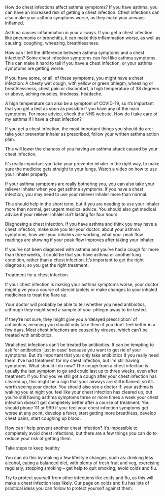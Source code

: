 How do chest infections affect asthma symptoms?
If you have asthma, you can have an increased risk of getting a chest infection. Chest infections can also make your asthma symptoms worse, as they make your airways inflamed.

Asthma causes inflammation in your airways. If you get a chest infection like pneumonia or bronchitis, it can make this inflammation worse, as well as causing: coughing, wheezing, breathlessness.

How can I tell the difference between asthma symptoms and a chest infection?
Some chest infection symptoms can feel like asthma symptoms. This can make it hard to tell if you have a chest infection, or your asthma symptoms are getting worse.

If you have some, or all, of these symptoms, you might have a chest infection: A chesty wet cough, with yellow or green phlegm, wheezing or breathlessness, chest pain or discomfort, a high temperature of 38 degrees or above, aching muscles, tiredness, headache.

A high temperature can also be a symptom of COVID-19, so it’s important that you get a test as soon as possible if you have any of the main symptoms. For more advice, check the NHS website.
How do I take care of my asthma if I have a chest infection?

If you get a chest infection, the most important things you should do are: take your preventer inhaler as prescribed, follow your written asthma action plan.

This will lower the chances of you having an asthma attack caused by your chest infection.

It’s really important you take your preventer inhaler in the right way, to make sure the medicine gets straight to your lungs. Watch a video on how to use your inhaler properly.

If your asthma symptoms are really bothering you, you can also take your reliever inhaler when you get asthma symptoms. If you have a chest infection, you may need to use your reliever inhaler more than normal.

This should help in the short term, but if you are needing to use your inhaler more than normal, get urgent medical advice. You should also get medical advice if your reliever inhaler isn’t lasting for four hours.

Diagnosing a chest infection.
If you have asthma and think you may have a chest infection, make sure you tell your doctor: about your asthma symptoms, how well your inhalers are working, what your peak flow readings are showing
if your peak flow improves after taking your inhaler. 

If you’ve not been diagnosed with asthma and you’ve had a cough for more than three weeks, it could be that you have asthma or another lung condition, rather than a chest infection. It’s important to get the right diagnosis, so you get the right treatment.  

Treatment for a chest infection.

If your chest infection is making your asthma symptoms worse, your doctor might give you a course of steroid tablets or make changes to your inhaled medicines to treat the flare up.

Your doctor will probably be able to tell whether you need antibiotics, although they might send a sample of your phlegm away to be tested.  

If they’re not sure, they might give you a ‘delayed prescription’ of antibiotics, meaning you should only take them if you don’t feel better in a few days. Most chest infections are caused by viruses, which can’t be treated with antibiotics.

Viral chest infections can’t be treated by antibiotics. It can be tempting to ask for antibiotics ‘just in case’ because you want to get rid of your symptoms. But it’s important that you only take antibiotics if you really need them.
I’ve had treatment for my chest infection, but I’m still having symptoms. What should I do now?
The cough from a chest infection is usually the last symptom to go and could last up to three weeks, even after treatment. If you find you've still got a cough after your chest infection has cleared up, this might be a sign that your airways are still inflamed, so it’s worth seeing your doctor.
You should also see a doctor if:
your asthma is waking you at night
you feel like your chest infection has cleared up, but you’re still having asthma symptoms three or more times a week
your chest infection doesn’t get completely better after a course of treatment. 
You should phone 111 or 999 if you: feel your chest infection symptoms get worse at any point, develop a fever, start getting more breathless, develop chest pains, start coughing up blood. 

How can I help prevent another chest infection?
It’s impossible to completely avoid chest infections, but there are a few things you can do to reduce your risk of getting them.

Take steps to keep healthy

You can do this by making a few lifestyle changes, such as: drinking less alcohol, eating a balanced diet, with plenty of fresh fruit and veg, exercising regularly, stopping smoking – get help to quit smoking, avoid colds and flu.

Try to protect yourself from other infections like colds and flu, as this will make a chest infection less likely. Our page on colds and flu has lots of practical ideas you can follow to protect yourself against them.